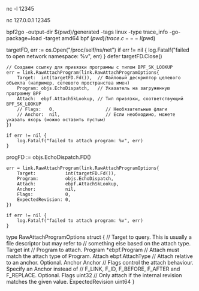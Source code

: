 
nc -l 12345

nc 127.0.0.1 12345

bpf2go -output-dir $(pwd)/generated -tags linux -type trace_info -go-package=load -target amd64 bpf $(pwd)/trace.c -- -I$(pwd)

targetFD, err := os.Open("/proc/self/ns/net")
	if err != nil {
		log.Fatalf("failed to open network namespace: %v", err)
	}
	defer targetFD.Close()

	// Создаем ссылку для привязки программы с типом BPF_SK_LOOKUP
	err = link.RawAttachProgram(link.RawAttachProgramOptions{
		Target:  int(targetFD.Fd()),  // Файловый дескриптор целевого объекта (например, сетевого пространства имен)
		Program: objs.EchoDispatch,   // Указатель на загруженную программу BPF
		Attach:  ebpf.AttachSkLookup, // Тип привязки, соответствующий BPF_SK_LOOKUP
		// Flags:   0,                   // Необязательные флаги
		// Anchor:  nil,                 // Если необходимо, можете указать якорь (можно оставить пустым)
	})

	if err != nil {
		log.Fatalf("failed to attach program: %v", err)
	}

progFD := objs.EchoDispatch.FD()

	err = link.RawAttachProgram(link.RawAttachProgramOptions{
		Target:           int(targetFD.Fd()),
		Program:          objs.EchoDispatch,
		Attach:           ebpf.AttachSkLookup,
		Anchor:           nil,
		Flags:            0,
		ExpectedRevision: 0,
	})

	if err != nil {
		log.Fatalf("failed to attach program: %v", err)
	}


type RawAttachProgramOptions struct {
    // Target to query. This is usually a file descriptor but may refer to
    // something else based on the attach type.
    Target int
    // Program to attach.
    Program *ebpf.Program
    // Attach must match the attach type of Program.
    Attach ebpf.AttachType
    // Attach relative to an anchor. Optional.
    Anchor Anchor
    // Flags control the attach behaviour. Specify an Anchor instead of
    // F_LINK, F_ID, F_BEFORE, F_AFTER and F_REPLACE. Optional.
    Flags uint32
    // Only attach if the internal revision matches the given value.
    ExpectedRevision uint64
}






